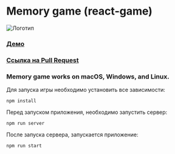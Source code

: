 # Memory game (react-game)
![Логотип](https://i.ibb.co/23CZLc7/1.png)

### [Демо](https://lex-tp-react-game.netlify.app/#/)
### [Cсылка на Pull Request](https://github.com/Lex-tp/react-game/pull/1)
### Memory game works on macOS, Windows, and Linux.
Для запуска игры необходимо установить все зависимости:

    npm install

Перед запуском приложения, необходимо запустить сервер: 
    
    npm run server

После запуска сервера, запускается приложение:
    
    npm run start
